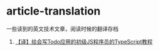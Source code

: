 # article-translation
一些读到的英文技术文章，阅读时候的翻译存档

1. [【译】给会写Todo应用的初级JS程序员的TypeScript教程](/TypeScript_Tutorial_for_JS_Programmers_Who_Know_How_to_Build_a_Todo_App.md)
